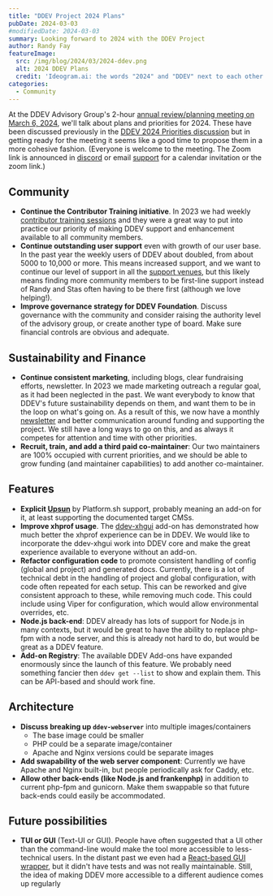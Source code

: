 ```yaml
---
title: "DDEV Project 2024 Plans"
pubDate: 2024-03-03
#modifiedDate: 2024-03-03
summary: Looking forward to 2024 with the DDEV Project
author: Randy Fay
featureImage:
  src: /img/blog/2024/03/2024-ddev.png
  alt: 2024 DDEV Plans
  credit: 'Ideogram.ai: the words "2024" and "DDEV" next to each other'
categories:
  - Community
---
```


At the DDEV Advisory Group's 2-hour [annual review/planning meeting on March 6, 2024](https://www.timeanddate.com/worldclock/fixedtime.html?msg=DDEV+Advisory+Group&iso=20240306T09&p1=75&ah=2), we'll talk about plans and priorities for 2024. These have been discussed previously in the [DDEV 2024 Priorities discussion](https://github.com/orgs/ddev/discussions/5720) but in getting ready for the meeting it seems like a good time to propose them in a more cohesive fashion. (Everyone is welcome to the meeting. The Zoom link is announced in [discord](https://discord.com/channels/664580571770388500/1068592494184501349/1213180991133192302) or email [support](mailto:support%40ddev.com) for a calendar invitation or the zoom link.)

## Community

* **Continue the Contributor Training initiative**. In 2023 we had weekly [contributor training sessions](/blog/contributor-training) and they were a great way to put into practice our priority of making DDEV support and enhancement available to all community members.
* **Continue outstanding user support** even with growth of our user base. In the past year the weekly users of DDEV about doubled, from about 5000 to 10,000 or more. This means increased support, and we want to continue our level of support in all the [support venues](https://ddev.readthedocs.io/en/stable/users/support/), but this likely means finding more community members to be first-line support instead of Randy and Stas often having to be there first (although we love helping!).
* **Improve governance strategy for DDEV Foundation**.  Discuss governance with the community and consider raising the authority level of the advisory group, or  create another type of board. Make sure financial controls are obvious and adequate.

## Sustainability and Finance

* **Continue consistent marketing**, including blogs, clear fundraising efforts, newsletter. In 2023 we made marketing outreach a regular goal, as it had been neglected in the past. We want everybody to know that DDEV's future sustainability depends on them, and want them to be in the loop on what's going on. As a result of this, we now have a monthly [newsletter](/newsletter) and better communication around funding and supporting the project. We still have a long ways to go on this, and as always it competes for attention and time with other priorities.
* **Recruit, train, and add a third paid co-maintainer**: Our two maintainers are 100% occupied with current priorities, and we should be able to grow funding (and maintainer capabilities) to add another co-maintainer.

## Features

* **Explicit [Upsun](https://upsun.com/)** by Platform.sh support, probably meaning an add-on for it, at least supporting the documented target CMSs.
* **Improve xhprof usage**. The [ddev-xhgui](https://github.com/tyler36/ddev-xhgui) add-on has demonstrated how much better the xhprof experience can be in DDEV. We would like to incorporate the ddev-xhgui work into DDEV core and make the great experience available to everyone without an add-on.
* **Refactor configuration code** to promote consistent handling of config (global and project) and generated docs. Currently, there is a lot of technical debt in the handling of project and global configuration, with code often repeated for each setup. This can be reworked and give consistent approach to these, while removing much code. This could include using Viper for configuration, which would allow environmental overrides, etc.
* **Node.js back-end**: DDEV already has lots of support for Node.js in many contexts, but it would be great to have the ability to replace php-fpm with a node server, and this is already not hard to do, but would be great as a DDEV feature.
* **Add-on Registry**: The available DDEV Add-ons have expanded enormously since the launch of this feature. We probably need something fancier then `ddev get --list` to show and explain them. This can be API-based and should work fine.

## Architecture

* **Discuss breaking up `ddev-webserver`** into multiple images/containers
  * The base image could be smaller
  * PHP could be a separate image/container
  * Apache and Nginx versions could be separate images
* **Add swapability of the web server component**: Currently we have Apache and Nginx built-in, but people periodically ask for Caddy, etc.
* **Allow other back-ends (like Node.js and frankenphp)** in addition to current php-fpm and gunicorn. Make them swappable so that future back-ends could easily be accommodated.

## Future possibilities

* **TUI or GUI** (Text-UI or GUI). People have often suggested that a UI other than the command-line would make the tool more accessible to less-technical users. In the distant past we even had a [React-based GUI wrapper](https://github.com/ddev/ddev-ui), but it didn't have tests and was not really maintainable. Still, the idea of making DDEV more accessible to a different audience comes up regularly
